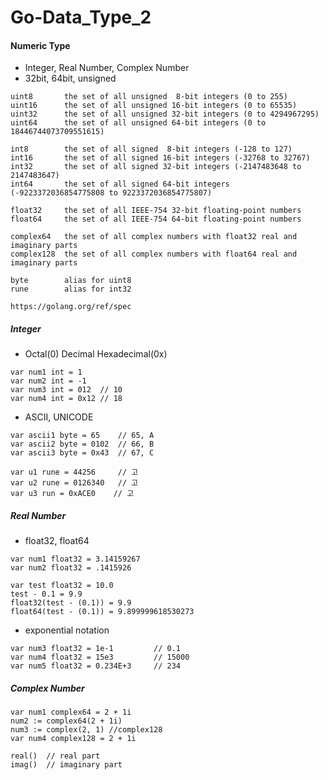 # Go-Data_Type_2

#### Numeric Type
* Integer, Real Number, Complex Number
* 32bit, 64bit, unsigned

```
uint8       the set of all unsigned  8-bit integers (0 to 255)
uint16      the set of all unsigned 16-bit integers (0 to 65535)
uint32      the set of all unsigned 32-bit integers (0 to 4294967295)
uint64      the set of all unsigned 64-bit integers (0 to 18446744073709551615)

int8        the set of all signed  8-bit integers (-128 to 127)
int16       the set of all signed 16-bit integers (-32768 to 32767)
int32       the set of all signed 32-bit integers (-2147483648 to 2147483647)
int64       the set of all signed 64-bit integers (-9223372036854775808 to 9223372036854775807)

float32     the set of all IEEE-754 32-bit floating-point numbers
float64     the set of all IEEE-754 64-bit floating-point numbers

complex64   the set of all complex numbers with float32 real and imaginary parts
complex128  the set of all complex numbers with float64 real and imaginary parts

byte        alias for uint8
rune        alias for int32

https://golang.org/ref/spec
```

##### Integer
* Octal(0) Decimal Hexadecimal(0x)
```
var num1 int = 1
var num2 int = -1
var num3 int = 012  // 10
var num4 int = 0x12 // 18
```

* ASCII, UNICODE
```
var ascii1 byte = 65    // 65, A
var ascii2 byte = 0102  // 66, B
var ascii3 byte = 0x43  // 67, C

var u1 rune = 44256     // 고
var u2 rune = 0126340   // 고
var u3 run = 0xACE0    // 고
```

##### Real Number
* float32, float64
```
var num1 float32 = 3.14159267
var num2 float32 = .1415926

var test float32 = 10.0
test - 0.1 = 9.9
float32(test - (0.1)) = 9.9
float64(test - (0.1)) = 9.899999618530273
```
* exponential notation
```
var num3 float32 = 1e-1         // 0.1
var num4 float32 = 15e3         // 15000
var num5 float32 = 0.234E+3     // 234
```

##### Complex Number
```
var num1 complex64 = 2 + 1i
num2 := complex64(2 + 1i)
num3 := complex(2, 1) //complex128
var num4 complex128 = 2 + 1i

real()  // real part
imag()  // imaginary part
```
